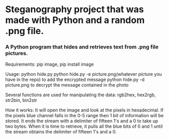 # Steganography project that was made with Python and a random .png file.
### A Python program that hides and retrieves text from .png file pictures.  

Requirements: 
pip
image, pip install image

Usage: 
python hide.py
python hide.py -e picture.png(whatever picture you have in the repo) to add the encrypted message
python hide.py -d picture.png to decrypt the message contained in the photo


Several functions are used for manipulating the data: rgb2hex, hex2rgb, str2bin, bin2str


How it works: 
It will open the image and look at the pixels in hexadecimal. If the pixels blue channel falls in the 0-5 range then 1 bit of information will be stored. It ends the stream with a delimiter of fifteen 1's and a 0 to take up two bytes. When it is time to retrieve, it pulls all the blue bits of 0 and 1 until the stream obtains the delimiter of fifteen 1's and a 0.  
